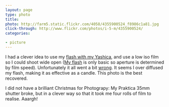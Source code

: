 ```yaml
---
layout: page
type: photo
title: 
photo: http://farm5.static.flickr.com/4058/4355900524_f8986c1a81.jpg
click-through: http://www.flickr.com/photos/i-5-m/4355900524/
categories: 

- picture
---
```

I had a clever idea to use my [flash with my Yashica](http://www.flickr.com/photos/i-5-m/4203775004/), and use a low iso film so I could shoot wide open ([My flash](http://www.flickr.com/photos/i-5-m/2095293478/) is only basic so aperture is determined by film speed). Unfortunately it all went a bit [wrong](http://www.flickr.com/photos/i-5-m/4357119233/). It seems I over diffused my flash, making it as effective as a candle. This photo is the best recovered.

I did not have a brilliant Christmas for Photograpy: My Praktica 35mm shutter broke, but in a clever way so that it took me four rolls of film to realise. Aaargh!
